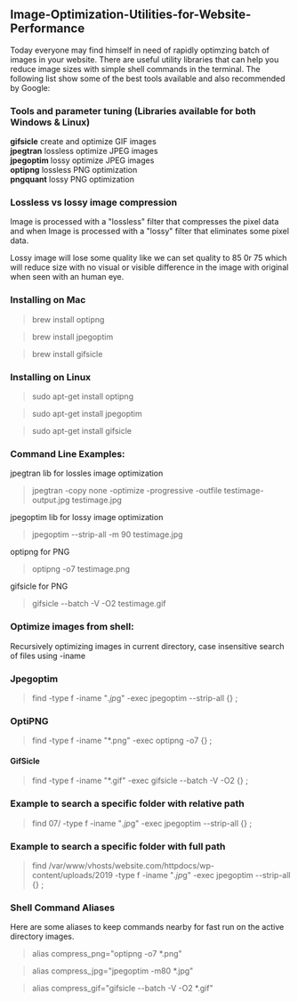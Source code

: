 ## Image-Optimization-Utilities-for-Website-Performance
Today everyone may find himself in need of rapidly optimzing batch of images in your website. There are useful utility libraries that can help you reduce image sizes with simple shell commands in the terminal. The following list show some of the best tools available and also recommended by Google:

### Tools and parameter tuning (Libraries available for both Windows & Linux)

<strong>gifsicle</strong> 	create and optimize GIF images<br />
<strong>jpegtran</strong> 	lossless optimize JPEG images<br />
<strong>jpegoptim</strong>       lossy optimize JPEG images<br />
<strong>optipng</strong> 	lossless PNG optimization<br />
<strong>pngquant</strong> 	lossy PNG optimization<br />

### Lossless vs lossy image compression

Image is processed with a "lossless" filter that compresses the pixel data and when Image is processed with a "lossy" filter that eliminates some pixel data.

Lossy image will lose some quality like we can set quality to 85 0r 75 which will reduce size with no visual or visible difference in the image with original when seen with an human eye.

### Installing on Mac

> brew install optipng

> brew install jpegoptim

> brew install gifsicle

### Installing on Linux

> sudo apt-get install optipng

> sudo apt-get install jpegoptim

> sudo apt-get install gifsicle

### Command Line Examples:

jpegtran lib for lossles image optimization<br />
> jpegtran -copy none -optimize -progressive -outfile testimage-output.jpg testimage.jpg

jpegoptim lib for lossy image optimization<br />
> jpegoptim --strip-all -m 90 testimage.jpg

optipng for PNG<br />
> optipng -o7 testimage.png

gifsicle for PNG<br />
> gifsicle --batch -V -O2 testimage.gif

### Optimize images from shell:
Recursively optimizing images in current directory, case insensitive search of files using -iname

### Jpegoptim
> find -type f -iname "*.jp*g" -exec jpegoptim --strip-all {} \;

### OptiPNG
> find -type f -iname "*.png" -exec optipng -o7 {} \;

#### GifSicle
> find -type f -iname "*.gif" -exec gifsicle --batch -V -O2 {} \;

### Example to search a specific folder with relative path
> find 07/ -type f -iname "*.jp*g" -exec jpegoptim --strip-all {} \;

### Example to search a specific folder with full path
> find /var/www/vhosts/website.com/httpdocs/wp-content/uploads/2019 -type f -iname "*.jp*g" -exec jpegoptim --strip-all {} \;


### Shell Command Aliases
Here are some aliases to keep commands nearby for fast run on the active directory images.

> alias compress_png="optipng -o7 *.png"

> alias compress_jpg="jpegoptim -m80 *.jpg"

> alias compress_gif="gifsicle --batch -V -O2 *.gif"
